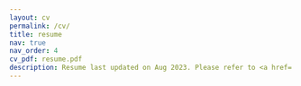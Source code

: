 ```yaml
---
layout: cv
permalink: /cv/
title: resume
nav: true
nav_order: 4
cv_pdf: resume.pdf
description: Resume last updated on Aug 2023. Please refer to <a href='https://www.linkedin.com/in/zhiyang-pan-melissa/'>my LinkedIn Page</a> or the resume pdf for detail descriptions. 
---
```

